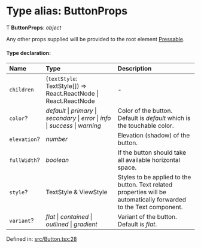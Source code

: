 # Type alias: ButtonProps

Ƭ **ButtonProps**: *object*

Any other props supplied will be provided to the root element [Pressable](https://reactnative.dev/docs/pressable).

#### Type declaration:

Name | Type | Description |
:------ | :------ | :------ |
`children` | (`textStyle`: TextStyle[]) => React.ReactNode \| React.ReactNode | - |
`color`? | *default* \| *primary* \| *secondary* \| *error* \| *info* \| *success* \| *warning* | Color of the button. Default is *default* which is the touchable color.   |
`elevation`? | *number* | Elevation (shadow) of the button.   |
`fullWidth`? | *boolean* | If the button should take all available horizontal space.   |
`style`? | TextStyle & ViewStyle | Styles to be applied to the button. Text related properties will be automatically forwarded to the Text component.   |
`variant`? | *flat* \| *contained* \| *outlined* \| *gradient* | Variant of the button. Default is *flat*.   |

Defined in: [src/Button.tsx:28](https://github.com/minimal-ui/minimal-ui/blob/main/packages/minimalui/src/Button.tsx#L28)
